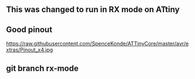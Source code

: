 ## This was changed to run in RX mode on ATtiny

## Good pinout
https://raw.githubusercontent.com/SpenceKonde/ATTinyCore/master/avr/extras/Pinout_x4.jpg

## git branch rx-mode

